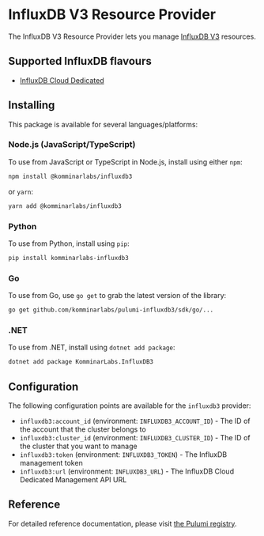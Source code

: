 # InfluxDB V3 Resource Provider

The InfluxDB V3 Resource Provider lets you manage [InfluxDB V3](https://www.influxdata.com/products/influxdb-overview/#overview) resources.

## Supported InfluxDB flavours

* [InfluxDB Cloud Dedicated](https://www.influxdata.com/products/influxdb-cloud/dedicated/)

## Installing

This package is available for several languages/platforms:

### Node.js (JavaScript/TypeScript)

To use from JavaScript or TypeScript in Node.js, install using either `npm`:

```bash
npm install @komminarlabs/influxdb3
```

or `yarn`:

```bash
yarn add @komminarlabs/influxdb3
```

### Python

To use from Python, install using `pip`:

```bash
pip install komminarlabs-influxdb3
```

### Go

To use from Go, use `go get` to grab the latest version of the library:

```bash
go get github.com/komminarlabs/pulumi-influxdb3/sdk/go/...
```

### .NET

To use from .NET, install using `dotnet add package`:

```bash
dotnet add package KomminarLabs.InfluxDB3
```

## Configuration

The following configuration points are available for the `influxdb3` provider:

- `influxdb3:account_id` (environment: `INFLUXDB3_ACCOUNT_ID`) - The ID of the account that the cluster belongs to
- `influxdb3:cluster_id` (environment: `INFLUXDB3_CLUSTER_ID`) - The ID of the cluster that you want to manage
- `influxdb3:token` (environment: `INFLUXDB3_TOKEN`) - The InfluxDB management token
- `influxdb3:url` (environment: `INFLUXDB3_URL`) - The InfluxDB Cloud Dedicated Management API URL

## Reference

For detailed reference documentation, please visit [the Pulumi registry](https://www.pulumi.com/registry/packages/influxdb3/api-docs/).
